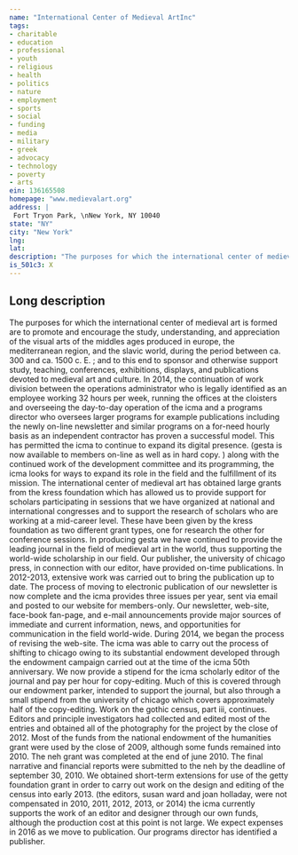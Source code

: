 ```yaml
---
name: "International Center of Medieval ArtInc"
tags:
- charitable
- education
- professional
- youth
- religious
- health
- politics
- nature
- employment
- sports
- social
- funding
- media
- military
- greek
- advocacy
- technology
- poverty
- arts
ein: 136165508
homepage: "www.medievalart.org"
address: |
 Fort Tryon Park, \nNew York, NY 10040
state: "NY"
city: "New York"
lng: 
lat: 
description: "The purposes for which the international center of medieval art is formed are to promote and encourage the study, understanding, and appreciation of the visual arts of the middles ages. "
is_501c3: X
---
```


## Long description

The purposes for which the international center of medieval art is formed are to promote and encourage the study, understanding, and appreciation of the visual arts of the middles ages produced in europe, the mediterranean region, and the slavic world, during the period between ca. 300 and ca. 1500 c. E. ; and to this end to sponsor and otherwise support study, teaching, conferences, exhibitions, displays, and publications devoted to medieval art and culture. In 2014, the continuation of work division between the operations administrator who is legally identified as an employee working 32 hours per week, running the offices at the cloisters and overseeing the day-to-day operation of the icma and a programs director who oversees larger programs for example publications including the newly on-line newsletter and similar programs on a for-need hourly basis as an independent contractor has proven a successful model. This has permitted the icma to continue to expand its digital presence. (gesta is now available to members on-line as well as in hard copy. ) along with the continued work of the development committee and its programming, the icma looks for ways to expand its role in the field and the fulfillment of its mission. The international center of medieval art has obtained large grants from the kress foundation which has allowed us to provide support for scholars participating in sessions that we have organized at national and international congresses and to support the research of scholars who are working at a mid-career level. These have been given by the kress foundation as two different grant types, one for research the other for conference sessions. In producing gesta we have continued to provide the leading journal in the field of medieval art in the world, thus supporting the world-wide scholarship in our field. Our publisher, the university of chicago press, in connection with our editor, have provided on-time publications. In 2012-2013, extensive work was carried out to bring the publication up to date. The process of moving to electronic publication of our newsletter is now complete and the icma provides three issues per year, sent via email and posted to our website for members-only. Our newsletter, web-site, face-book fan-page, and e-mail announcements provide major sources of immediate and current information, news, and opportunities for communication in the field world-wide. During 2014, we began the process of revising the web-site. The icma was able to carry out the process of shifting to chicago owing to its substantial endowment developed through the endowment campaign carried out at the time of the icma 50th anniversary. We now provide a stipend for the icma scholarly editor of the journal and pay per hour for copy-editing. Much of this is covered through our endowment parker, intended to support the journal, but also through a small stipend from the university of chicago which covers approximately half of the copy-editing. Work on the gothic census, part iii, continues. Editors and principle investigators had collected and edited most of the entries and obtained all of the photography for the project by the close of 2012. Most of the funds from the national endowment of the humanities grant were used by the close of 2009, although some funds remained into 2010. The neh grant was completed at the end of june 2010. The final narrative and financial reports were submitted to the neh by the deadline of september 30, 2010. We obtained short-term extensions for use of the getty foundation grant in order to carry out work on the design and editing of the census into early 2013. (the editors, susan ward and joan holladay, were not compensated in 2010, 2011, 2012, 2013, or 2014) the icma currently supports the work of an editor and designer through our own funds, although the production cost at this point is not large. We expect expenses in 2016 as we move to publication. Our programs director has identified a publisher. 
